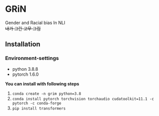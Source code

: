 # GRiN
Gender and Racial bias In NLI  
~~내가 그린 고무 그림~~
## Installation
### Environment-settings
- python 3.8.8
- pytorch 1.6.0

**You can install with following steps**
1. `conda create -n grim python=3.8`
2. `conda install pytorch torchvision torchaudio cudatoolkit=11.1 -c pytorch -c conda-forge`
3. `pip install transformers`
